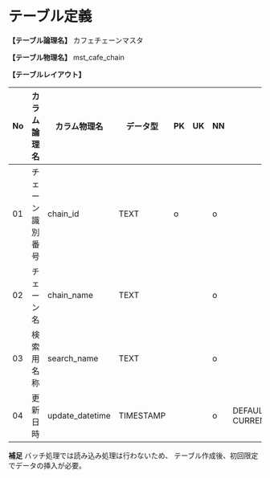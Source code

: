 # テーブル定義

**【テーブル論理名】**
カフェチェーンマスタ

**【テーブル物理名】**
mst_cafe_chain

**【テーブルレイアウト】**

| No  | カラム論理名        | カラム物理名              | データ型  | PK  | UK  | NN  | コメント                    |
| --- | ------------------- | ------------------------  | --------- | --- | --- | --- | --------------------------- |
| 01  | チェーン識別番号    | chain_id                  | TEXT      | o   |     | o   |                             |
| 02  | チェーン名          | chain_name                | TEXT      |     |     | o   |                             |
| 03  | 検索用名称          | search_name               | TEXT      |     |     | o   |                             |
| 04  | 更新日時            | update_datetime           | TIMESTAMP |     |     | o   | DEFAULT CURRENT_TIMESTAMP   |

**補足**
バッチ処理では読み込み処理は行わないため、
テーブル作成後、初回限定でデータの挿入が必要。
